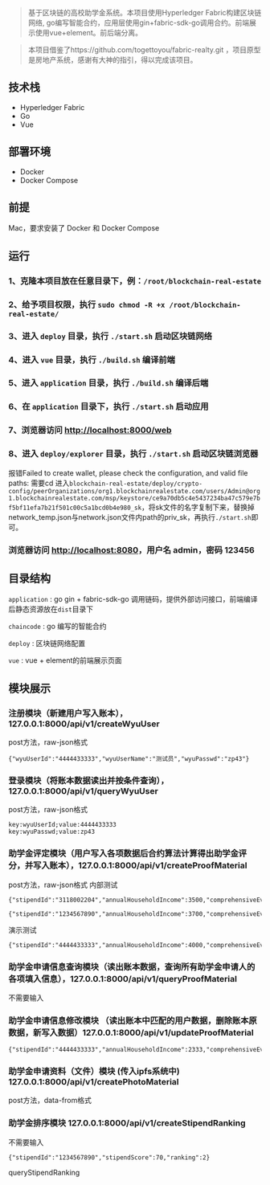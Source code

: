 > 基于区块链的高校助学金系统。本项目使用Hyperledger Fabric构建区块链网络, go编写智能合约，应用层使用gin+fabric-sdk-go调用合约。前端展示使用vue+element。前后端分离。


> 本项目借鉴了https://github.com/togettoyou/fabric-realty.git ，项目原型是房地产系统，感谢有大神的指引，得以完成该项目。

## 技术栈

- Hyperledger Fabric
- Go
- Vue

## 部署环境

- Docker
- Docker Compose

## 前提

Mac，要求安装了 Docker 和 Docker Compose

## 运行

### 1、克隆本项目放在任意目录下，例：`/root/blockchain-real-estate`

### 2、给予项目权限，执行 `sudo chmod -R +x /root/blockchain-real-estate/`

### 3、进入 `deploy` 目录，执行 `./start.sh` 启动区块链网络

### 4、进入 `vue` 目录，执行 `./build.sh` 编译前端

### 5、进入 `application` 目录，执行 `./build.sh` 编译后端

### 6、在 `application` 目录下，执行 `./start.sh` 启动应用

### 7、浏览器访问 [http://localhost:8000/web](http://localhost:8000/web)

### 8、进入 `deploy/explorer` 目录，执行 `./start.sh` 启动区块链浏览器

报错Failed to create wallet, please check the configuration, and valid file paths:
需要cd 进入```blockchain-real-estate/deploy/crypto-config/peerOrganizations/org1.blockchainrealestate.com/users/Admin@org1.blockchainrealestate.com/msp/keystore/ce9a70db5c4e5437234ba47c579e7bf5bf11efa7b21f501c00c5a1bcd0b4e980_sk```，将sk文件的名字复制下来，替换掉network_temp.json与network.json文件内path的priv_sk，再执行`./start.sh`即可。

### 浏览器访问 [http://localhost:8080](http://localhost:8080)，用户名 admin，密码 123456

## 目录结构

`application` : go gin + fabric-sdk-go 调用链码，提供外部访问接口，前端编译后静态资源放在`dist`目录下

`chaincode` : go 编写的智能合约

`deploy` : 区块链网络配置

`vue` : vue + element的前端展示页面

## 模块展示


### 注册模块（新建用户写入账本），127.0.0.1:8000/api/v1/createWyuUser

post方法，raw-json格式

```
{"wyuUserId":"4444433333","wyuUserName":"测试员","wyuPasswd":"zp43"}
```

### 登录模块（将账本数据读出并按条件查询），127.0.0.1:8000/api/v1/queryWyuUser

post方法，raw-json格式

```
key:wyuUserId;value:4444433333
key:wyuPasswd;value:zp43
```

### 助学金评定模块（用户写入各项数据后合约算法计算得出助学金评分，并写入账本），127.0.0.1:8000/api/v1/createProofMaterial

post方法，raw-json格式
内部测试

```
{"stipendId":"3118002204","annualHouseholdIncome":3500,"comprehensiveEvaluation":100,"volunteerTime":100}
```

```
{"stipendId":"1234567890","annualHouseholdIncome":3700,"comprehensiveEvaluation":110,"volunteerTime":100}
```

演示测试

```
{"stipendId":"4444433333","annualHouseholdIncome":4000,"comprehensiveEvaluation":100,"volunteerTime":100}
```

### 助学金申请信息查询模块（读出账本数据，查询所有助学金申请人的各项填入信息），127.0.0.1:8000/api/v1/queryProofMaterial

不需要输入

### 助学金申请信息修改模块 （读出账本中匹配的用户数据，删除账本原数据，新写入数据）127.0.0.1:8000/api/v1/updateProofMaterial

```
{"stipendId":"4444433333","annualHouseholdIncome":2333,"comprehensiveEvaluation":4,"volunteerTime":50}
```

### 助学金申请资料（文件）模块 (传入ipfs系统中) 127.0.0.1:8000/api/v1/createPhotoMaterial

post方法，data-from格式

### 助学金排序模块 127.0.0.1:8000/api/v1/createStipendRanking

不需要输入

```
{"stipendId":"1234567890","stipendScore":70,"ranking":2}
```

queryStipendRanking
